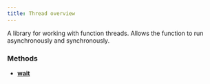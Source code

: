 ```yaml
---
title: Thread overview
---
```


A library for working with function threads. Allows the function to run asynchronously and synchronously.

### Methods
* [**wait**](/gmsv_myhttp/thread/wait)